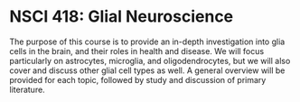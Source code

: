 # NSCI 418: Glial Neuroscience

The purpose of this course is to provide an in-depth investigation into glia cells in the brain, and their roles in health and disease. We will focus particularly on astrocytes, microglia, and oligodendrocytes, but we will also cover and discuss other glial cell types as well. A general overview will be provided for each topic, followed by study and discussion of primary literature.